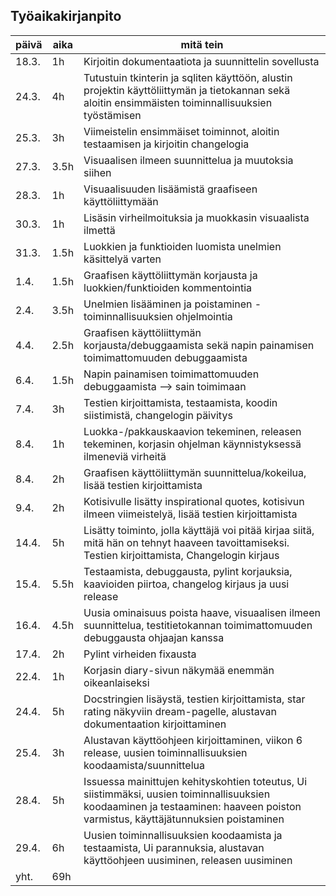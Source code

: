 ## Työaikakirjanpito

| päivä | aika | mitä tein |
| ----- | ---- | --------- |
| 18.3. | 1h   | Kirjoitin dokumentaatiota ja suunnittelin sovellusta |
| 24.3. | 4h   | Tutustuin tkinterin ja sqliten käyttöön, alustin projektin käyttöliittymän ja tietokannan sekä aloitin ensimmäisten toiminnallisuuksien työstämisen|
| 25.3. | 3h   | Viimeistelin ensimmäiset toiminnot, aloitin testaamisen ja kirjoitin changelogia |
| 27.3. | 3.5h | Visuaalisen ilmeen suunnittelua ja muutoksia siihen |
| 28.3. | 1h   | Visuaalisuuden lisäämistä graafiseen käyttöliittymään |
| 30.3. | 1h   | Lisäsin virheilmoituksia ja muokkasin visuaalista ilmettä |
| 31.3. | 1.5h | Luokkien ja funktioiden luomista unelmien käsittelyä varten |
| 1.4.  | 1.5h | Graafisen käyttöliittymän korjausta ja luokkien/funktioiden kommentointia |
| 2.4.  | 3.5h | Unelmien lisääminen ja poistaminen -toiminnallisuuksien ohjelmointia |
| 4.4.  | 2.5h | Graafisen käyttöliittymän korjausta/debuggaamista sekä napin painamisen toimimattomuuden debuggaamista |
| 6.4.  | 1.5h | Napin painamisen toimimattomuuden debuggaamista --> sain toimimaan |
| 7.4.  | 3h   | Testien kirjoittamista, testaamista, koodin siistimistä, changelogin päivitys |
| 8.4.  | 1h   | Luokka-/pakkauskaavion tekeminen, releasen tekeminen, korjasin ohjelman käynnistyksessä ilmeneviä virheitä |
| 8.4.  | 2h   | Graafisen käyttöliittymän suunnittelua/kokeilua, lisää testien kirjoittamista |
| 9.4.  | 2h   | Kotisivulle lisätty inspirational quotes, kotisivun ilmeen viimeistelyä, lisää testien kirjoittamista |
| 14.4. | 5h   | Lisätty toiminto, jolla käyttäjä voi pitää kirjaa siitä, mitä hän on tehnyt haaveen tavoittamiseksi. Testien kirjoittamista, Changelogin kirjaus |
| 15.4. | 5.5h | Testaamista, debuggausta, pylint korjauksia, kaavioiden piirtoa, changelog kirjaus ja uusi release |
| 16.4. | 4.5h | Uusia ominaisuus poista haave, visuaalisen ilmeen suunnittelua, testitietokannan toimimattomuuden debuggausta ohjaajan kanssa |
| 17.4. | 2h   | Pylint virheiden fixausta |
| 22.4. | 1h   | Korjasin diary-sivun näkymää enemmän oikeanlaiseksi |
| 24.4. | 5h   | Docstringien lisäystä, testien kirjoittamista, star rating näkyviin dream-pagelle, alustavan dokumentaation kirjoittaminen |
| 25.4. | 3h   | Alustavan käyttöohjeen kirjoittaminen, viikon 6 release, uusien toiminnallisuuksien koodaamista/suunnittelua |
| 28.4. | 5h   | Issuessa mainittujen kehityskohtien toteutus, Ui siistimmäksi, uusien toiminnallisuuksien koodaaminen ja testaaminen: haaveen poiston varmistus, käyttäjätunnuksien poistaminen |
| 29.4. | 6h   | Uusien toiminnallisuuksien koodaamista ja testaamista, Ui parannuksia, alustavan käyttöohjeen uusiminen, releasen uusiminen |
| yht.  | 69h  |
